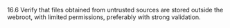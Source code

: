 16.6 Verify that files obtained from untrusted sources are stored outside the webroot, with limited permissions, preferably with strong validation.